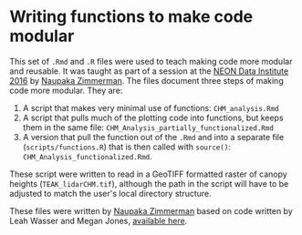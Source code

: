 Writing functions to make code modular
================

This set of `.Rmd` and `.R` files were used to teach making code more
modular and reusable. It was taught as part of a session at the [NEON
Data Institute
2016](http://neonscience.github.io/neon-data-institute-2016/) by
[Naupaka Zimmerman](http://github.com/naupaka). The files document three
steps of making code more modular. They are:

1. A script that makes very minimal use of functions: `CHM_analysis.Rmd`
1. A script that pulls much of the plotting code into functions, but
   keeps them in the same file: `CHM_Analysis_partially_functionalized.Rmd`
1. A version that pull the function out of the `.Rmd` and into
   a separate file (`scripts/functions.R`) that is then called with
   `source()`: `CHM_Analysis_functionalized.Rmd`.

These script were written to read in a GeoTIFF formatted raster of
canopy heights (`TEAK_lidarCHM.tif`), although the path in the script
will have to be adjusted to match the user's local directory structure.

These files were written by [Naupaka Zimmerman](http://github.com/naupaka) based on code written by Leah Wasser and Megan Jones, [available here](http://neonscience.github.io/neon-data-institute-2016/R/classify-by-threshold-R/). 

